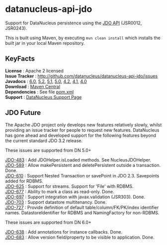 # datanucleus-api-jdo

Support for DataNucleus persistence using the [JDO API](http://db.apache.org/jdo) (JSR0012, JSR0243).

This is built using Maven, by executing `mvn clean install` which installs the built jar in your local Maven repository.


## KeyFacts

__License__ : Apache 2 licensed  
__Issue Tracker__ : http://github.com/datanucleus/datanucleus-api-jdo/issues  
__Javadocs__ : [6.0](http://www.datanucleus.org/javadocs/api.jdo/6.0/), [5.2](http://www.datanucleus.org/javadocs/api.jdo/5.2/), [5.1](http://www.datanucleus.org/javadocs/api.jdo/5.1/), [5.0](http://www.datanucleus.org/javadocs/api.jdo/5.0/), [4.2](http://www.datanucleus.org/javadocs/api.jdo/4.2/), [4.1](http://www.datanucleus.org/javadocs/api.jdo/4.1/), [4.0](http://www.datanucleus.org/javadocs/api.jdo/4.0/)  
__Download__ : [Maven Central](https://repo1.maven.org/maven2/org/datanucleus/datanucleus-api-jdo)  
__Dependencies__ : See file [pom.xml](pom.xml)  
__Support__ : [DataNucleus Support Page](http://www.datanucleus.org/support.html)  


## JDO Future

The Apache JDO project only develops new features relatively slowly, whilst providing an issue tracker for people to request new features.
DataNucleus has gone ahead and developed support for the following features beyond the current standard JDO 3.2 release.

These issues are supported from DN 5.0+

[JDO-483](https://issues.apache.org/jira/projects/JDO/issues/JDO-483) : Add JDOHelper.isLoaded methods. See NucleusJDOHelper.  
[JDO-589](https://issues.apache.org/jira/projects/JDO/issues/JDO-589) : Allow makePersistent and deletePersistent outside a transaction. Done.  
[JDO-610](https://issues.apache.org/jira/projects/JDO/issues/JDO-610) : Support Nested Transaction or savePoint in JDO 2.3. Savepoints added for RDBMS.  
[JDO-625](https://issues.apache.org/jira/projects/JDO/issues/JDO-625) : Support for streams. Support for 'File' with RDBMS.  
[JDO-677](https://issues.apache.org/jira/projects/JDO/issues/JDO-677) : Ability to mark a class as read-only. Done.  
[JDO-697](https://issues.apache.org/jira/projects/JDO/issues/JDO-697) : Support integration with javax.validation (JSR303). Done.  
[JDO-703](https://issues.apache.org/jira/projects/JDO/issues/JDO-703) : Support datastore multitenancy. Done.  
[JDO-727](https://issues.apache.org/jira/projects/JDO/issues/JDO-727) : Provide definition of default table/column/FK/PK/index identifier names. DatastoreIdentifier for RDBMS and NamingFactory for non-RDBMS.  


These issues are supported from DN 6.0+

[JDO-638](https://issues.apache.org/jira/projects/JDO/issues/JDO-638) : Add annotations for instance callbacks. Done.  
[JDO-683](https://issues.apache.org/jira/projects/JDO/issues/JDO-683) : Allow version field/property to be visible to application. Done.  
